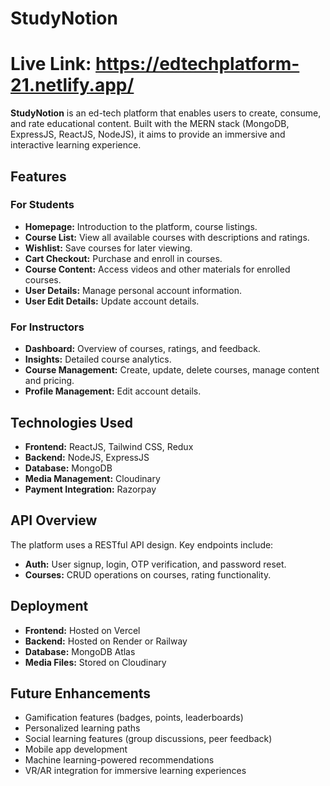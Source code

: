 # StudyNotion
# Live Link: https://edtechplatform-21.netlify.app/
**StudyNotion** is an ed-tech platform that enables users to create, consume, and rate educational content. Built with the MERN stack (MongoDB, ExpressJS, ReactJS, NodeJS), it aims to provide an immersive and interactive learning experience.

## Features

### For Students
- **Homepage:** Introduction to the platform, course listings.
- **Course List:** View all available courses with descriptions and ratings.
- **Wishlist:** Save courses for later viewing.
- **Cart Checkout:** Purchase and enroll in courses.
- **Course Content:** Access videos and other materials for enrolled courses.
- **User Details:** Manage personal account information.
- **User Edit Details:** Update account details.

### For Instructors
- **Dashboard:** Overview of courses, ratings, and feedback.
- **Insights:** Detailed course analytics.
- **Course Management:** Create, update, delete courses, manage content and pricing.
- **Profile Management:** Edit account details.

## Technologies Used

- **Frontend:** ReactJS, Tailwind CSS, Redux
- **Backend:** NodeJS, ExpressJS
- **Database:** MongoDB
- **Media Management:** Cloudinary
- **Payment Integration:** Razorpay

## API Overview

The platform uses a RESTful API design. Key endpoints include:

- **Auth:** User signup, login, OTP verification, and password reset.
- **Courses:** CRUD operations on courses, rating functionality.

## Deployment

- **Frontend:** Hosted on Vercel
- **Backend:** Hosted on Render or Railway
- **Database:** MongoDB Atlas
- **Media Files:** Stored on Cloudinary

## Future Enhancements

- Gamification features (badges, points, leaderboards)
- Personalized learning paths
- Social learning features (group discussions, peer feedback)
- Mobile app development
- Machine learning-powered recommendations
- VR/AR integration for immersive learning experiences

